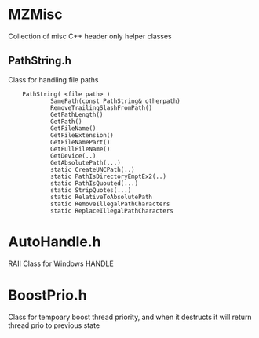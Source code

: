 # MZMisc
Collection of misc C++ header only helper classes

## PathString.h 
Class for handling file paths

        PathString( <file path> )
                SamePath(const PathString& otherpath)
                RemoveTrailingSlashFromPath()
                GetPathLength()
                GetPath()
                GetFileName()
                GetFileExtension()
                GetFileNamePart()
                GetFullFileName()
                GetDevice(..)
                GetAbsolutePath(...)
                static CreateUNCPath(..)
                static PathIsDirectoryEmptEx2(..)
                static PathIsQuouted(...)
                static StripQuotes(...)	
                static RelativeToAbsolutePath
                static RemoveIllegalPathCharacters
                static ReplaceIllegalPathCharacters

# AutoHandle.h 
RAII Class for Windows HANDLE

# BoostPrio.h 
Class for tempoary boost thread priority, and when it destructs it will return thread prio to previous state


